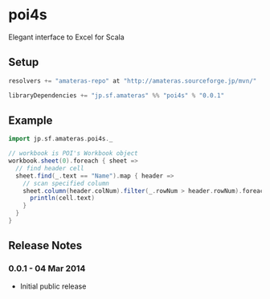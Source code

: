 poi4s
========
Elegant interface to Excel for Scala

Setup
--------

```scala
resolvers += "amateras-repo" at "http://amateras.sourceforge.jp/mvn/"

libraryDependencies += "jp.sf.amateras" %% "poi4s" % "0.0.1"
```

Example
--------

```scala
import jp.sf.amateras.poi4s._

// workbook is POI's Workbook object
workbook.sheet(0).foreach { sheet =>
  // find header cell
  sheet.find(_.text == "Name").map { header =>
    // scan specified column
    sheet.column(header.colNum).filter(_.rowNum > header.rowNum).foreach { cell =>
      println(cell.text)
    }
  }
}
```

Release Notes
--------
### 0.0.1 - 04 Mar 2014

* Initial public release
